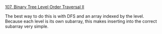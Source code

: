 [107. Binary Tree Level Order Traversal II](https://leetcode.com/problems/binary-tree-level-order-traversal-ii/)

The best way to do this is with DFS and an array indexed by the level. Because each level is its own subarray, this makes inserting into the correct subarray very simple.